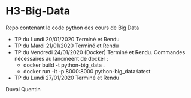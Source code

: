 # H3-Big-Data

Repo contenant le code python des cours de Big Data

- TP du Lundi 20/01/2020 Terminé et Rendu
- TP du Mardi 21/01/2020 Terminé et Rendu
- TP du Vendredi 24/01/2020 (Docker) Terminé et Rendu. Commandes nécessaires au lancmeent de docker :
    - docker build -t python-big_data .
    - docker run -it -p 8000:8000 python-big_data:latest
- TP du Lundi 27/01/2020 Terminé et Rendu

Duval Quentin
